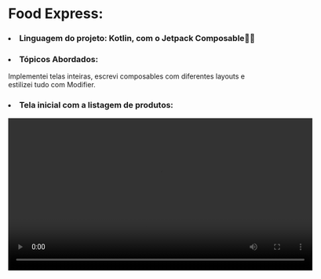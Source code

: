 # Food Express:
<p> 
  
### <li> Linguagem do projeto: Kotlin, com o Jetpack Composable🚀🚀 </li>

### <li> Tópicos Abordados: </li>
Implementei telas inteiras, escrevi composables com diferentes layouts e estilizei tudo com Modifier.

### <li> Tela inicial com a listagem de produtos: </li>


<video
  controls
  src="https://github.com/darleyleal98/food_express/assets/132721098/f07d45cd-bc81-4f08-a4c7-1cfb040e931e"
  width="620">

</video>


